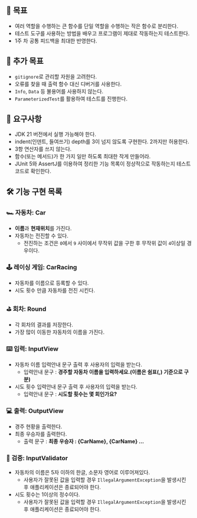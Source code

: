 ## 🎯 목표
- 여러 역할을 수행하는 큰 함수를 단일 역할을 수행하는 작은 함수로 분리한다.
- 테스트 도구를 사용하는 방법을 배우고 프로그램이 제대로 작동하는지 테스트한다.
- 1주 차 공통 피드백을 최대한 반영한다.

## 👟 추가 목표
- `gitignore`로 관리할 자원을 고려한다.
- 오류를 찾을 때 출력 함수 대신 디버거를 사용한다.
- `Info`, `Data` 등 불용어를 사용하지 않는다.
- `ParameterizedTest`를 활용하여 테스트를 진행한다.

## 🤗 요구사항
- JDK 21 버전에서 실행 가능해야 한다.
- indent(인덴트, 들여쓰기) depth를 3이 넘지 않도록 구현한다. 2까지만 허용한다.
- 3항 연산자를 쓰지 않는다.
- 함수(또는 메서드)가 한 가지 일만 하도록 최대한 작게 만들어라.
- JUnit 5와 AssertJ를 이용하여 정리한 기능 목록이 정상적으로 작동하는지 테스트 코드로 확인한다.

## 🛠️ 기능 구현 목록

### 🏎️ 자동차: Car
- **이름**과 **현재위치**를 가진다.
- 자동차는 전진할 수 있다.
    - 전진하는 조건은 `0`에서 `9` 사이에서 무작위 값을 구한 후 무작위 값이 `4`이상일 경우이다.

### 🕹️ 레이싱 게임: CarRacing
- 자동차를 이름으로 등록할 수 있다.
- 시도 횟수 만큼 자동차를 전진 시킨다.

### ⛳️ 회차: Round
- 각 회차의 결과를 저장한다.
- 가장 많이 이동한 자동차의 이름을 가진다.

### ⌨️ 입력: InputView
- 자동차 이름 입력안내 문구 출력 후 사용자의 입력을 받는다.
    - 입력안내 문구 : **경주할 자동차 이름을 입력하세요.(이름은 쉼표(,) 기준으로 구분)**
- 시도 횟수 입력안내 문구 출력 후 사용자의 입력을 받는다.
    - 입력안내 문구 : **시도할 횟수는 몇 회인가요?**

### 💻 출력: OutputView
- 경주 현황을 출력한다.
- 최종 우승자를 출력한다.
    - 출력 문구 : **최종 우승자 : {CarName}, {CarName} ...**

### 👀 검증: InputValidator
- 자동차의 이름은 5자 이하의 한글, 소문자 영어로 이루어져있다.
    - 사용자가 잘못된 값을 입력할 경우 `IllegalArgumentException`을 발생시킨 후 애플리케이션은 종료되어야 한다.
- 시도 횟수는 1이상의 정수이다.
    - 사용자가 잘못된 값을 입력할 경우 `IllegalArgumentException`을 발생시킨 후 애플리케이션은 종료되어야 한다.
